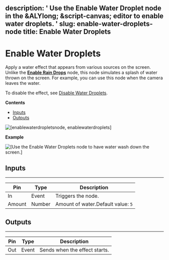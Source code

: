 description: ' Use the Enable Water Droplet node in the &ALYlong; &script-canvas;
  editor to enable water droplets. '
slug: enable-water-droplets-node
title: Enable Water Droplets
---
# Enable Water Droplets<a name="enable-water-droplets-node"></a>

Apply a water effect that appears from various sources on the screen\. Unlike the **[Enable Rain Drops](enable-rain-drops-node.md)** node, this node simulates a splash of water thrown on the screen\. For example, you can use this node when the camera leaves the water\.

To disable the effect, see [Disable Water Droplets](disable-water-droplets-node.md)\.

**Contents**
+ [Inputs](#enable-water-droplets-node-input)
+ [Outputs](#enable-water-droplets-node-output)

![\[enablewaterdropletsnode, enablewaterdroplets\]](/images/userguide/scripting/script-canvas/scriptcanvasnodes/script-canvas-enable-water-droplets-node.png)

**Example**  

![\[Use the Enable Water Droplets node to have water wash down the screen.\]](/images/userguide/scripting/script-canvas/scriptcanvasnodes/enable-water-droplets-node-example.gif)

## Inputs<a name="enable-water-droplets-node-input"></a>


****  

| Pin | Type | Description | 
| --- | --- | --- | 
| In | Event | Triggers the node\. | 
| Amount | Number | Amount of water\.Default value: `5` | 

## Outputs<a name="enable-water-droplets-node-output"></a>


****  

| Pin | Type | Description | 
| --- | --- | --- | 
| Out | Event | Sends when the effect starts\. | 